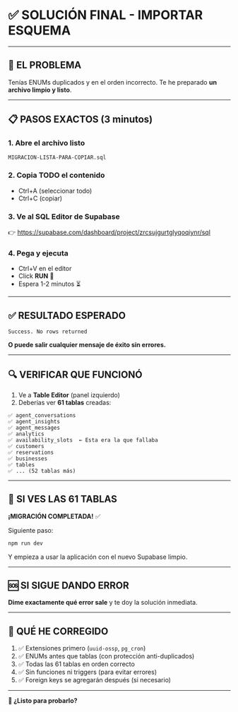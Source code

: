 # ✅ SOLUCIÓN FINAL - IMPORTAR ESQUEMA

---

## 🎯 EL PROBLEMA

Tenías ENUMs duplicados y en el orden incorrecto. Te he preparado **un archivo limpio y listo**.

---

## 📋 PASOS EXACTOS (3 minutos)

### **1. Abre el archivo listo**
```
MIGRACION-LISTA-PARA-COPIAR.sql
```

### **2. Copia TODO el contenido**
- Ctrl+A (seleccionar todo)
- Ctrl+C (copiar)

### **3. Ve al SQL Editor de Supabase**
👉 https://supabase.com/dashboard/project/zrcsujgurtglyqoqiynr/sql

### **4. Pega y ejecuta**
- Ctrl+V en el editor
- Click **RUN** 🚀
- Espera 1-2 minutos ⏳

---

## ✅ RESULTADO ESPERADO

```
Success. No rows returned
```

**O puede salir cualquier mensaje de éxito sin errores.**

---

## 🔍 VERIFICAR QUE FUNCIONÓ

1. Ve a **Table Editor** (panel izquierdo)
2. Deberías ver **61 tablas** creadas:

```
✅ agent_conversations
✅ agent_insights
✅ agent_messages
✅ analytics
✅ availability_slots  ← Esta era la que fallaba
✅ customers
✅ reservations
✅ businesses
✅ tables
✅ ... (52 tablas más)
```

---

## 🎉 SI VES LAS 61 TABLAS

**¡MIGRACIÓN COMPLETADA!** ✅

Siguiente paso:
```bash
npm run dev
```

Y empieza a usar la aplicación con el nuevo Supabase limpio.

---

## 🆘 SI SIGUE DANDO ERROR

**Dime exactamente qué error sale** y te doy la solución inmediata.

---

## 📝 QUÉ HE CORREGIDO

1. ✅ Extensiones primero (`uuid-ossp`, `pg_cron`)
2. ✅ ENUMs antes que tablas (con protección anti-duplicados)
3. ✅ Todas las 61 tablas en orden correcto
4. ✅ Sin funciones ni triggers (para evitar errores)
5. ✅ Foreign keys se agregarán después (si necesario)

---

**🚀 ¿Listo para probarlo?**

